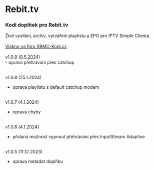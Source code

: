 <h1>Rebit.tv</h1>
<p>
<h3>Kodi doplňek pro Rebit.tv</h3>
<p>
Živé vysílání, archiv, vytváření playlistu a EPG pro IPTV Simple Clienta<br><br>
<a href="https://www.xbmc-kodi.cz/prispevek-rebit-tv--6723">Vlákno na fóru XBMC-Kodi.cz</a><br><br>
v1.0.9 (8.5.2024)<br>
- oprava přehrávání přes catchup<br><br>

v1.0.8 (25.1.2024)<br>
- oprava playlistu s default catchup modem<br><br>

v1.0.7 (4.1.2024)<br>
- oprava chyby<br><br>

v1.0.6 (4.1.2024)<br>
- přidaná možnost vypnout přehrávání přes InputStream Adaptive<br><br>

v1.0.5 (11.12.2023)<br>
- oprava metadat doplňku<br><br>
</p>
